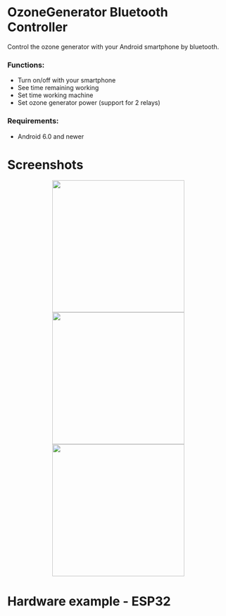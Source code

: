# OzoneGenerator Bluetooth Controller

Control the ozone generator with your Android smartphone by bluetooth.

<h3>Functions:</h3>
<ul>
  <li>Turn on/off with your smartphone</li>
  <li>See time remaining working</li>
  <li>Set time working machine</li>
  <li>Set ozone generator power (support for 2 relays)</li>
</ul>

<h3>Requirements:</h3>
<ul>
  <li>Android 6.0 and newer</li>
</ul>

# Screenshots
<p align="middle">
<img src="https://user-images.githubusercontent.com/77308688/159093134-dbc2eb58-36d3-47ed-9641-16333f6d62ce.jpg" width="300" />
<img src="https://user-images.githubusercontent.com/77308688/159093138-9bdc5fe8-52f7-4bdb-bfb8-b92435d2e216.jpg" width="300" />
<img src="https://user-images.githubusercontent.com/77308688/159093323-89c625c7-9e64-4454-a708-a21887930451.jpg" width="300" />
</p>
  
# Hardware example - ESP32
